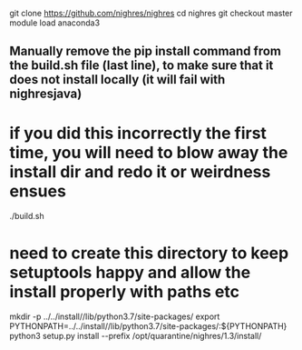git clone https://github.com/nighres/nighres
cd nighres
git checkout master 
module load anaconda3
## Manually remove the pip install command from the build.sh file (last line), to make sure that it does not install locally (it will fail with nighresjava)
# if you did this incorrectly the first time, you will need to blow away the install dir and redo it or weirdness ensues
./build.sh
# need to create this directory to keep setuptools happy and allow the install properly with paths etc
mkdir -p ../../install//lib/python3.7/site-packages/
export PYTHONPATH=../../install//lib/python3.7/site-packages/:${PYTHONPATH}
python3 setup.py install --prefix /opt/quarantine/nighres/1.3/install/

